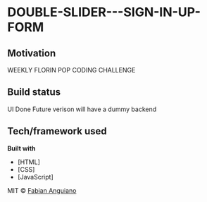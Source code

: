 # DOUBLE-SLIDER---SIGN-IN-UP-FORM

## Motivation
WEEKLY FLORIN POP CODING CHALLENGE


## Build status
UI Done
Future verison will have a dummy backend 

## Tech/framework used

<b>Built with</b>
- [HTML]
- [CSS]
- [JavaScript]



MIT © [Fabian Anguiano]()
